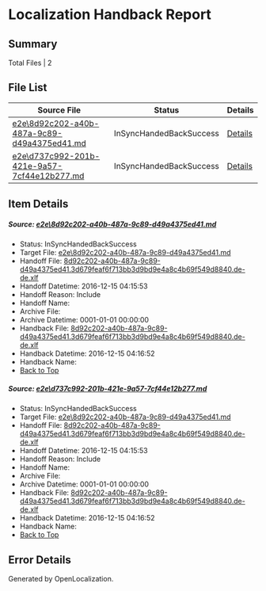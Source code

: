 # <a name='report-top'></a> Localization Handback Report

## Summary
 Total Files | 2

## File List
 Source File | Status | Details 
 ----------- | ------ | ------- 
 [e2e\8d92c202-a40b-487a-9c89-d49a4375ed41.md](https://github.com/OpenLocalizationTestOrg/ol-test0/blob/669bb87affba4620a8f09123feb1f4c62d84b8f7/e2e/8d92c202-a40b-487a-9c89-d49a4375ed41.md) | InSyncHandedBackSuccess | [Details](#f871e17f809dcb8f85d1786786ae3ad2a286adc23)
 [e2e\d737c992-201b-421e-9a57-7cf44e12b277.md](https://github.com/OpenLocalizationTestOrg/ol-test0/blob/669bb87affba4620a8f09123feb1f4c62d84b8f7/e2e/d737c992-201b-421e-9a57-7cf44e12b277.md) | InSyncHandedBackSuccess | [Details](#f871e17f809dcb8f85d1786786ae3ad2a286adc24)

## Item Details
##### <a name='f871e17f809dcb8f85d1786786ae3ad2a286adc23'></a> Source: [e2e\8d92c202-a40b-487a-9c89-d49a4375ed41.md](https://github.com/OpenLocalizationTestOrg/ol-test0/blob/669bb87affba4620a8f09123feb1f4c62d84b8f7/e2e/8d92c202-a40b-487a-9c89-d49a4375ed41.md)
* Status: InSyncHandedBackSuccess
* Target File: [e2e\8d92c202-a40b-487a-9c89-d49a4375ed41.md](https://github.com/OpenLocalizationTestOrg/ol-test0-dede/blob/d8fedaf04e2a60825e99935aac2b2618891d5307/e2e/8d92c202-a40b-487a-9c89-d49a4375ed41.md)
* Handoff File: [8d92c202-a40b-487a-9c89-d49a4375ed41.3d679feaf6f713bb3d9bd9e4a8c4b69f549d8840.de-de.xlf](https://github.com/OpenLocalizationTestOrg/ol-test0-handoff/blob/d6eba0569e7a36d2a513393b7f7c6f7375bed6a8/ol-handoff/OpenLocalizationTestOrg/ol-test0-dede/xinjiang/ht/8d92c202-a40b-487a-9c89-d49a4375ed41.3d679feaf6f713bb3d9bd9e4a8c4b69f549d8840.de-de.xlf)
* Handoff Datetime: 2016-12-15 04:15:53
* Handoff Reason: Include
* Handoff Name: 
* Archive File: 
* Archive Datetime: 0001-01-01 00:00:00
* Handback File: [8d92c202-a40b-487a-9c89-d49a4375ed41.3d679feaf6f713bb3d9bd9e4a8c4b69f549d8840.de-de.xlf](https://github.com/OpenLocalizationTestOrg/ol-test0-handback/blob/00c818c9af15e0e0eef4854dc1b30623bfc7df2e/ol-handback/OpenLocalizationTestOrg/ol-test0-dede/xinjiang/ht/8d92c202-a40b-487a-9c89-d49a4375ed41.3d679feaf6f713bb3d9bd9e4a8c4b69f549d8840.de-de.xlf)
* Handback Datetime: 2016-12-15 04:16:52
* Handback Name: 
* [Back to Top](#report-top)

##### <a name='f871e17f809dcb8f85d1786786ae3ad2a286adc24'></a> Source: [e2e\d737c992-201b-421e-9a57-7cf44e12b277.md](https://github.com/OpenLocalizationTestOrg/ol-test0/blob/669bb87affba4620a8f09123feb1f4c62d84b8f7/e2e/d737c992-201b-421e-9a57-7cf44e12b277.md)
* Status: InSyncHandedBackSuccess
* Target File: [e2e\8d92c202-a40b-487a-9c89-d49a4375ed41.md](https://github.com/OpenLocalizationTestOrg/ol-test0-dede/blob/d8fedaf04e2a60825e99935aac2b2618891d5307/e2e/8d92c202-a40b-487a-9c89-d49a4375ed41.md)
* Handoff File: [8d92c202-a40b-487a-9c89-d49a4375ed41.3d679feaf6f713bb3d9bd9e4a8c4b69f549d8840.de-de.xlf](https://github.com/OpenLocalizationTestOrg/ol-test0-handoff/blob/d6eba0569e7a36d2a513393b7f7c6f7375bed6a8/ol-handoff/OpenLocalizationTestOrg/ol-test0-dede/xinjiang/ht/8d92c202-a40b-487a-9c89-d49a4375ed41.3d679feaf6f713bb3d9bd9e4a8c4b69f549d8840.de-de.xlf)
* Handoff Datetime: 2016-12-15 04:15:53
* Handoff Reason: Include
* Handoff Name: 
* Archive File: 
* Archive Datetime: 0001-01-01 00:00:00
* Handback File: [8d92c202-a40b-487a-9c89-d49a4375ed41.3d679feaf6f713bb3d9bd9e4a8c4b69f549d8840.de-de.xlf](https://github.com/OpenLocalizationTestOrg/ol-test0-handback/blob/00c818c9af15e0e0eef4854dc1b30623bfc7df2e/ol-handback/OpenLocalizationTestOrg/ol-test0-dede/xinjiang/ht/8d92c202-a40b-487a-9c89-d49a4375ed41.3d679feaf6f713bb3d9bd9e4a8c4b69f549d8840.de-de.xlf)
* Handback Datetime: 2016-12-15 04:16:52
* Handback Name: 
* [Back to Top](#report-top)


## Error Details

Generated by OpenLocalization.
